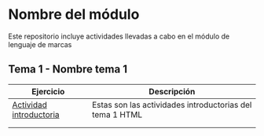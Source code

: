 # Nombre del módulo
Este repositorio incluye actividades llevadas a cabo en el módulo de lenguaje de marcas

## Tema 1 - Nombre tema 1

| Ejercicio  | Descripción              |
|------------|--------------------------|
| [Actividad introductoria](file:///C:/Users/usuario/Desktop/Ejercicio%201.html) |Estas son las actividades introductorias del tema 1 HTML   |
|  |    |
|       |                    |
